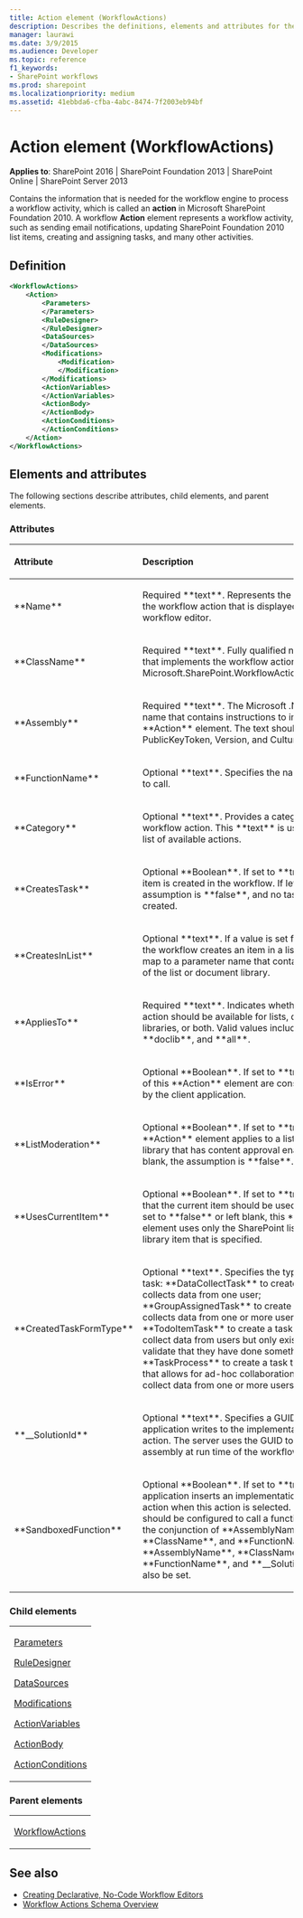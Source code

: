 ```yaml
---
title: Action element (WorkflowActions)
description: Describes the definitions, elements and attributes for the Action element (WorkflowActions) for SharePoint.
manager: laurawi
ms.date: 3/9/2015
ms.audience: Developer
ms.topic: reference
f1_keywords:
- SharePoint workflows
ms.prod: sharepoint
ms.localizationpriority: medium
ms.assetid: 41ebbda6-cfba-4abc-8474-7f2003eb94bf
---
```


# Action element (WorkflowActions)

**Applies to**: SharePoint 2016 | SharePoint Foundation 2013 | SharePoint Online | SharePoint Server 2013

Contains the information that is needed for the workflow engine to process a workflow activity, which is called an **action** in Microsoft SharePoint Foundation 2010. A workflow **Action** element represents a workflow activity, such as sending email notifications, updating SharePoint Foundation 2010 list items, creating and assigning tasks, and many other activities.

## Definition

```XML
<WorkflowActions>
    <Action>
        <Parameters>
        </Parameters>
        <RuleDesigner>
        </RuleDesigner>
        <DataSources>
        </DataSources>
        <Modifications>
            <Modification>
            </Modification>
        </Modifications>
        <ActionVariables>
        </ActionVariables>
        <ActionBody>
        </ActionBody>
        <ActionConditions>
        </ActionConditions>
    </Action>
</WorkflowActions>
```


## Elements and attributes

The following sections describe attributes, child elements, and parent elements.

### Attributes

<table>
<colgroup>
<col width="20%" />
<col width="80%" />
</colgroup>
<thead>
<tr class="header">
<th align="left"><p>Attribute</p></th>
<th align="left"><p>Description</p></th>
</tr>
</thead>
<tbody>
<tr class="odd">
<td align="left"><p>**Name**</p></td>
<td align="left"><p>Required **text**. Represents the description of the workflow action that is displayed to the workflow editor.</p></td>
</tr>
<tr class="even">
<td align="left"><p>**ClassName**</p></td>
<td align="left"><p>Required **text**. Fully qualified name of the class that implements the workflow action; for example, <span sdata="cer" target="T:Microsoft.SharePoint.WorkflowActions.EmailActivity"><span class="nolink">Microsoft.SharePoint.WorkflowActions.EmailActivity</span>.</p></td>
</tr>
<tr class="odd">
<td align="left"><p>**Assembly**</p></td>
<td align="left"><p>Required **text**. The Microsoft .NET assembly name that contains instructions to implement the **Action** element. The text should include the PublicKeyToken, Version, and Culture.</p></td>
</tr>
<tr class="even">
<td align="left"><p>**FunctionName**</p></td>
<td align="left"><p>Optional **text**. Specifies the name of a function to call.</p></td>
</tr>
<tr class="odd">
<td align="left"><p>**Category**</p></td>
<td align="left"><p>Optional **text**. Provides a category for the workflow action. This **text** is used to filter the list of available actions.</p></td>
</tr>
<tr class="even">
<td align="left"><p>**CreatesTask**</p></td>
<td align="left"><p>Optional **Boolean**. If set to **true**, a task list item is created in the workflow. If left blank, the assumption is **false**, and no task list items are created.</p></td>
</tr>
<tr class="odd">
<td align="left"><p>**CreatesInList**</p></td>
<td align="left"><p>Optional **text**. If a value is set for this attribute, the workflow creates an item in a list. Values must map to a parameter name that contains the **ID** of the list or document library.</p></td>
</tr>
<tr class="even">
<td align="left"><p>**AppliesTo**</p></td>
<td align="left"><p>Required **text**. Indicates whether this workflow action should be available for lists, document libraries, or both. Valid values include **list**, **doclib**, and **all**.</p></td>
</tr>
<tr class="odd">
<td align="left"><p>**IsError**</p></td>
<td align="left"><p>Optional **Boolean**. If set to **true**, instances of this **Action** element are considered an error by the client application.</p></td>
</tr>
<tr class="even">
<td align="left"><p>**ListModeration**</p></td>
<td align="left"><p>Optional **Boolean**. If set to **true**, this **Action** element applies to a list or document library that has content approval enabled. If left blank, the assumption is **false**.</p></td>
</tr>
<tr class="odd">
<td align="left"><p>**UsesCurrentItem**</p></td>
<td align="left"><p>Optional **Boolean**. If set to **true**, indicates that the current item should be used or modified. If set to **false** or left blank, this **Action** element uses only the SharePoint list or document library item that is specified.</p></td>
</tr>
<tr class="even">
<td align="left"><p>**CreatedTaskFormType**</p></td>
<td align="left"><p>Optional **text**. Specifies the type of a created task: **DataCollectTask** to create a task that collects data from one user; **GroupAssignedTask** to create a task that collects data from one or more users; **TodoItemTask** to create a task that does not collect data from users but only exists for a user to validate that they have done something; or **TaskProcess** to create a task that has a form that allows for ad-hoc collaboration and might collect data from one or more users.</p></td>
</tr>
<tr class="odd">
<td align="left"><p>**__SolutionId**</p></td>
<td align="left"><p>Optional **text**. Specifies a GUID that the client application writes to the implementation-specific action. The server uses the GUID to help locate the assembly at run time of the workflow.</p></td>
</tr>
<tr class="even">
<td align="left"><p>**SandboxedFunction**</p></td>
<td align="left"><p>Optional **Boolean**. If set to **true**, the client application inserts an implementation-specific action when this action is selected. The action should be configured to call a function defined by the conjunction of **AssemblyName**, **ClassName**, and **FunctionName**. If set, **AssemblyName**, **ClassName**, **FunctionName**, and **__SolutionId** must also be set.</p></td>
</tr>
</tbody>
</table>

### Child elements

<table>
<colgroup>
<col width="100%" />
</colgroup>
<tbody>
<tr class="odd">
<td align="left"><p><a href="parameters-element-workflowinfo.md">Parameters</a></p>
<p><a href="ruledesigner-element-workflowinfo.md">RuleDesigner</a></p>
<p><a href="datasources-element-workflowinfo.md">DataSources</a></p>
<p><a href="modifications-element-workflowinfo.md">Modifications</a></p>
<p><a href="actionvariables-element-workflowinfo.md">ActionVariables</a></p>
<p><a href="actionbody-element-workflowinfo.md">ActionBody</a></p>
<p><a href="actionconditions-element-workflowinfo.md">ActionConditions</a></p></td>
</tr>
</tbody>
</table>


### Parent elements

<table>
<colgroup>
<col width="100%" />
</colgroup>
<tbody>
<tr class="odd">
<td align="left"><p><a href="workflowactions-element-workflowactions.md">WorkflowActions</a></p></td>
</tr>
</tbody>
</table>

## See also

- [Creating Declarative, No-Code Workflow Editors](https://msdn.microsoft.com/library/60dfda8d-e724-4d7d-9578-aa239c362dcf(Office.15).aspx)
- [Workflow Actions Schema Overview](https://msdn.microsoft.com/library/25da07cb-b228-43f2-9cdf-c8c71c3eabbb(Office.15).aspx)








